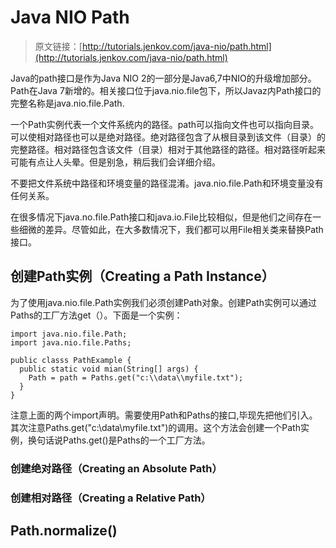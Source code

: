 # Java NIO Path

> 原文链接：[http://tutorials.jenkov.com/java-nio/path.html](http://tutorials.jenkov.com/java-nio/path.html)

<!-- toc -->

Java的path接口是作为Java NIO 2的一部分是Java6,7中NIO的升级增加部分。Path在Java 7新增的。相关接口位于java.nio.file包下，所以Javaz内Path接口的完整名称是java.nio.file.Path.

一个Path实例代表一个文件系统内的路径。path可以指向文件也可以指向目录。可以使相对路径也可以是绝对路径。绝对路径包含了从根目录到该文件（目录）的完整路径。相对路径包含该文件（目录）相对于其他路径的路径。相对路径听起来可能有点让人头晕。但是别急，稍后我们会详细介绍。

不要把文件系统中路径和环境变量的路径混淆。java.nio.file.Path和环境变量没有任何关系。

在很多情况下java.no.file.Path接口和java.io.File比较相似，但是他们之间存在一些细微的差异。尽管如此，在大多数情况下，我们都可以用File相关类来替换Path接口。

## 创建Path实例（Creating a Path Instance）
为了使用java.nio.file.Path实例我们必须创建Path对象。创建Path实例可以通过Paths的工厂方法get（）。下面是一个实例：
```
import java.nio.file.Path;
import java.nio.file.Paths;

public classs PathExample {
  public static void mian(String[] args) {
    Path = path = Paths.get("c:\\data\\myfile.txt");
  }
}
```
注意上面的两个import声明。需要使用Path和Paths的接口,毕现先把他们引入。
其次注意Paths.get("c:\\data\\myfile.txt")的调用。这个方法会创建一个Path实例，换句话说Paths.get()是Paths的一个工厂方法。

### 创建绝对路径（Creating an Absolute Path）

### 创建相对路径（Creating a Relative Path）

## Path.normalize()